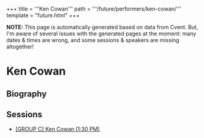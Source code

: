 +++
title = '''Ken Cowan'''
path = '''/future/performers/ken-cowan/'''
template = "future.html"
+++

<p class="todo">
<strong>NOTE:</strong> This page is automatically generated based on data from Cvent.
But, I'm aware of several issues with the generated pages at the moment:
many dates & times are wrong, and some sessions & speakers are missing altogether!
</p>

<h1>Ken Cowan</h1>
<h2>Biography</h2>
<p></p>
<h2>Sessions</h2>
<ul><li><a href="/future/sessions/group-c-ken-cowan-1-30-pm/">[GROUP C] Ken Cowan (1:30 PM)</a></li>

